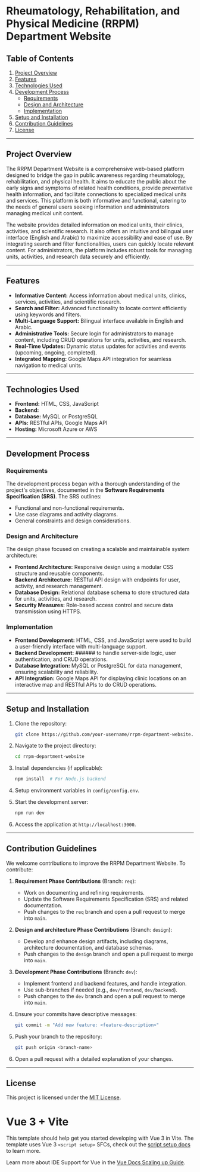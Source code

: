 # Rheumatology, Rehabilitation, and Physical Medicine (RRPM) Department Website

## Table of Contents
1. [Project Overview](#project-overview)
2. [Features](#features)
3. [Technologies Used](#technologies-used)
4. [Development Process](#development-process)
   - [Requirements](#requirements)
   - [Design and Architecture](#design-and-architecture)
   - [Implementation](#implementation)
5. [Setup and Installation](#setup-and-installation)
6. [Contribution Guidelines](#contribution-guidelines)
7. [License](#license)

---

## Project Overview
The RRPM Department Website is a comprehensive web-based platform designed to bridge the gap in public awareness regarding rheumatology, rehabilitation, and physical health. It aims to educate the public about the early signs and symptoms of related health conditions, provide preventative health information, and facilitate connections to specialized medical units and services. This platform is both informative and functional, catering to the needs of general users seeking information and administrators managing medical unit content.

The website provides detailed information on medical units, their clinics, activities, and scientific research. It also offers an intuitive and bilingual user interface (English and Arabic) to maximize accessibility and ease of use. By integrating search and filter functionalities, users can quickly locate relevant content. For administrators, the platform includes robust tools for managing units, activities, and research data securely and efficiently.

---

## Features
- **Informative Content:** Access information about medical units, clinics, services, activities, and scientific research.
- **Search and Filter:** Advanced functionality to locate content efficiently using keywords and filters.
- **Multi-Language Support:** Bilingual interface available in English and Arabic.
- **Administrative Tools:** Secure login for administrators to manage content, including CRUD operations for units, activities, and research.
- **Real-Time Updates:** Dynamic status updates for activities and events (upcoming, ongoing, completed).
- **Integrated Mapping:** Google Maps API integration for seamless navigation to medical units.

---

## Technologies Used
- **Frontend:** HTML, CSS, JavaScript
- **Backend:** 
- **Database:** MySQL or PostgreSQL
- **APIs:** RESTful APIs, Google Maps API
- **Hosting:** Microsoft Azure or AWS

---

## Development Process

### Requirements
The development process began with a thorough understanding of the project's objectives, documented in the **Software Requirements Specification (SRS)**. The SRS outlines:
- Functional and non-functional requirements.
- Use case diagrams and activity diagrams.
- General constraints and design considerations.

### Design and Architecture
The design phase focused on creating a scalable and maintainable system architecture:
- **Frontend Architecture:** Responsive design using a modular CSS structure and reusable components.
- **Backend Architecture:** RESTful API design with endpoints for user, activity, and research management.
- **Database Design:** Relational database schema to store structured data for units, activities, and research.
- **Security Measures:** Role-based access control and secure data transmission using HTTPS.

### Implementation
- **Frontend Development:** HTML, CSS, and JavaScript were used to build a user-friendly interface with multi-language support.
- **Backend Development:** ###### to handle server-side logic, user authentication, and CRUD operations.
- **Database Integration:** MySQL or PostgreSQL for data management, ensuring scalability and reliability.
- **API Integration:** Google Maps API for displaying clinic locations on an interactive map and RESTful APIs to do CRUD operations.

---

## Setup and Installation
1. Clone the repository:
   ```bash
   git clone https://github.com/your-username/rrpm-department-website.git
   ```

2. Navigate to the project directory:
   ```bash
   cd rrpm-department-website
   ```

3. Install dependencies (if applicable):
   ```bash
   npm install  # For Node.js backend
   ```

4. Setup environment variables in `config/config.env`.

5. Start the development server:
   ```bash
   npm run dev
   ```

6. Access the application at `http://localhost:3000`.

---

## Contribution Guidelines
We welcome contributions to improve the RRPM Department Website. To contribute:

1. **Requirement Phase Contributions** (Branch: `req`):
   - Work on documenting and refining requirements.
   - Update the Software Requirements Specification (SRS) and related documentation.
   - Push changes to the `req` branch and open a pull request to merge into `main`.

2. **Design and architecture Phase Contributions** (Branch: `design`):
   - Develop and enhance design artifacts, including diagrams, architecture documentation, and database schemas.
   - Push changes to the `design` branch and open a pull request to merge into `main`.

3. **Development Phase Contributions** (Branch: `dev`):
   - Implement frontend and backend features, and handle integration.
   - Use sub-branches if needed (e.g., `dev/frontend`, `dev/backend`).
   - Push changes to the `dev` branch and open a pull request to merge into `main`.

4. Ensure your commits have descriptive messages:
   ```bash
   git commit -m "Add new feature: <feature-description>"
   ```

5. Push your branch to the repository:
   ```bash
   git push origin <branch-name>
   ```

6. Open a pull request with a detailed explanation of your changes.

---

## License
This project is licensed under the [MIT License](LICENSE).

# Vue 3 + Vite

This template should help get you started developing with Vue 3 in Vite. The template uses Vue 3 `<script setup>` SFCs, check out the [script setup docs](https://v3.vuejs.org/api/sfc-script-setup.html#sfc-script-setup) to learn more.

Learn more about IDE Support for Vue in the [Vue Docs Scaling up Guide](https://vuejs.org/guide/scaling-up/tooling.html#ide-support).
